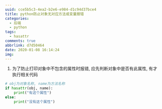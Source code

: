 ```yaml
---
uuid: cce5b5c3-4ea2-b2e6-e984-d1c94d37bce4
title: python防止对象无对应方法或变量报错
categories:
  - 后端
  - python
tags:
  - hasattr
comments: true
abbrlink: d7d50464
date: 2020-01-08 16:14:24
img:
---
```

1. 为了防止打印对象中不包含的属性时报错, 应先判断对象中是否有此属性, 有才执行相关代码
```python
# obj为对象名称, name为方法名称
if hasattr(obj, name):
    print("有这个属性")
else:
    print("没有这个属性")
```
